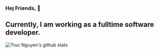 ### Hej Friends, :hatching_chick:

## Currently, I am working as a fulltime software developer.

![Truc Nguyen's github stats](https://github-readme-stats.vercel.app/api?username=trucnt0&show_icons=true&theme=blueberry)
